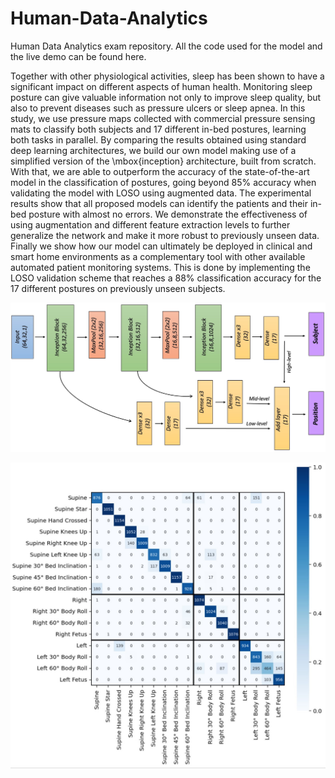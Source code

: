# Human-Data-Analytics
Human Data Analytics exam repository. All the code used for the model and the live demo can be found here.

Together with other physiological activities, sleep has been shown to have a significant impact on different aspects of human health. Monitoring sleep posture can give valuable information not only to improve sleep quality, but also to prevent diseases such as pressure ulcers or sleep apnea. 
In this study, we use pressure maps collected with commercial pressure sensing mats to classify both subjects and 17 different in-bed postures, learning both tasks in parallel.
By comparing the results obtained using standard deep learning architectures, we build our own model making use of a simplified version of the \mbox{inception} architecture, built from scratch. 
With that, we are able to outperform the accuracy of the state-of-the-art model in the classification of postures, going beyond $85\%$ accuracy when validating the model with LOSO using augmented data.
The experimental results show that all proposed models can identify the patients and their in-bed posture with almost no errors. 
We demonstrate the effectiveness of using augmentation and different feature extraction levels to further generalize the network and make it more robust to previously unseen data. Finally we show how our model can  ultimately be deployed in clinical and smart home environments as a complementary tool with other available automated patient monitoring systems. This is done by implementing the LOSO validation scheme that reaches a $88\%$ classification accuracy for the 17 different postures on previously unseen subjects.

![alt text](https://github.com/ZiliottoFilippoDev/Human-Data-Analytics/blob/c4f18a4c2b5016a4b8f72ad8c02732ea8f21f4ac/architecture.jpg)

![alt text](https://github.com/ZiliottoFilippoDev/Human-Data-Analytics/blob/9a437bc847587ca5c3b0e7e759416ad1f66f3c4e/result.jpg)


